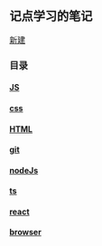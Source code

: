 ##  记点学习的笔记

   [新建](https://github.com/gd-ldj/Study-note/new/master/assets)

### 目录

  #### [JS](https://github.com/gd-ldj/Study-note/tree/master/assets/js)

  #### [css](https://github.com/gd-ldj/Study-note/tree/master/assets/css)

  #### [HTML](https://github.com/gd-ldj/Study-note/tree/master/assets/html)

  #### [git](https://github.com/gd-ldj/Study-note/tree/master/assets/git)

  #### [nodeJs](https://github.com/gd-ldj/Study-note/tree/master/assets/nodeJs)

  #### [ts](https://github.com/gd-ldj/Study-note/tree/master/assets/ts)

  #### [react](https://github.com/gd-ldj/Study-note/tree/master/assets/react)

  #### [browser](https://github.com/gd-ldj/Study-note/tree/master/assets/browser)
